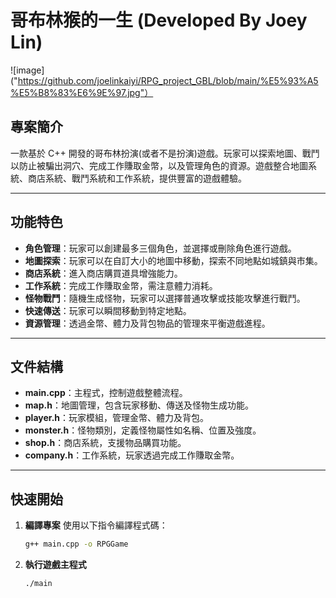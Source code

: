 # 哥布林猴的一生 (Developed By Joey Lin)
![image]("https://github.com/joelinkaiyi/RPG_project_GBL/blob/main/%E5%93%A5%E5%B8%83%E6%9E%97.jpg"）
## 專案簡介
一款基於 C++ 開發的哥布林扮演(或者不是扮演)遊戲。玩家可以探索地圖、戰鬥以防止被騙出洞穴、完成工作賺取金幣，以及管理角色的資源。遊戲整合地圖系統、商店系統、戰鬥系統和工作系統，提供豐富的遊戲體驗。

---

## 功能特色
- **角色管理**：玩家可以創建最多三個角色，並選擇或刪除角色進行遊戲。
- **地圖探索**：玩家可以在自訂大小的地圖中移動，探索不同地點如城鎮與市集。
- **商店系統**：進入商店購買道具增強能力。
- **工作系統**：完成工作賺取金幣，需注意體力消耗。
- **怪物戰鬥**：隨機生成怪物，玩家可以選擇普通攻擊或技能攻擊進行戰鬥。
- **快速傳送**：玩家可以瞬間移動到特定地點。
- **資源管理**：透過金幣、體力及背包物品的管理來平衡遊戲進程。

---

## 文件結構
- **main.cpp**：主程式，控制遊戲整體流程。
- **map.h**：地圖管理，包含玩家移動、傳送及怪物生成功能。
- **player.h**：玩家模組，管理金幣、體力及背包。
- **monster.h**：怪物類別，定義怪物屬性如名稱、位置及強度。
- **shop.h**：商店系統，支援物品購買功能。
- **company.h**：工作系統，玩家透過完成工作賺取金幣。

---

## 快速開始

1. **編譯專案**
   使用以下指令編譯程式碼：
   ```bash
   g++ main.cpp -o RPGGame
2. **執行遊戲主程式**

    ```bash
    ./main
   
